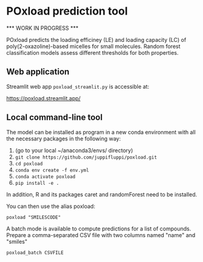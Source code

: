 # POxload prediction tool
*** WORK IN PROGRESS ***

POxload predicts the loading efficiney (LE) and loading capacity (LC) of poly(2-oxazoline)-based micelles for small molecules. Random forest classification models assess different thresholds for both properties.

## Web application

Streamlit web app ```poxload_streamlit.py``` is accessible at:

https://poxload.streamlit.app/

## Local command-line tool

The model can be installed as program in a new conda environment with all the necessary packages in the following way:

1. (go to your local ~/anaconda3/envs/ directory)
2. ```git clone https://github.com/juppifluppi/poxload.git```
3. ```cd poxload```
4. ```conda env create -f env.yml```
5. ```conda activate poxload```
6. ```pip install -e .```

In addition, R and its packages caret and randomForest need to be installed.

You can then use the alias poxload:
```
poxload "SMILESCODE" 
```

A batch mode is available to compute predictions for a list of compounds. Prepare a comma-separated CSV file with two columns named "name" and "smiles"

```
poxload_batch CSVFILE 
```
